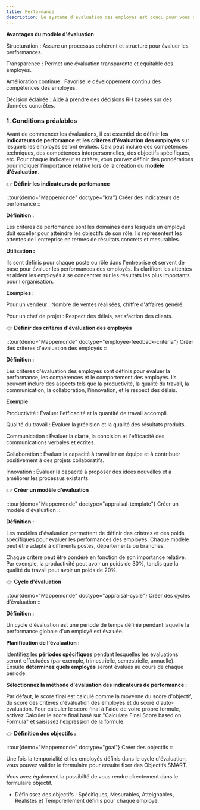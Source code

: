 ```yaml
---
title: Performance
description: Le système d'évaluation des employés est conçu pour vous aider à gérer et à améliorer les performances de vos employés de manière efficace et structurée.
---
```


**Avantages du modèle d'évaluation**

Structuration : Assure un processus cohérent et structuré pour évaluer les performances.

Transparence : Permet une évaluation transparente et équitable des employés.

Amélioration continue : Favorise le développement continu des compétences des employés.

Décision éclairée : Aide à prendre des décisions RH basées sur des données concrètes.

### 1. Conditions préalables

Avant de commencer les évaluations, il est essentiel de définir **les indicateurs de perfomance** et **les critères d'évaluation des employés** sur lesquels les employés seront évalués. Cela peut inclure des compétences techniques, des compétences interpersonnelles, des objectifs spécifiques, etc. Pour chaque indicateur et critère, vous pouvez définir des pondérations pour indiquer l'importance relative lors de la création du **modèle d'évaluation**.

👉 **Définir les indicateurs de perfomance**

::tour{demo="Mappemonde" doctype="kra"}
Créer des indicateurs de perfomance
::

**Définition :**

Les critères de perfomance sont les domaines dans lesquels un employé doit exceller pour atteindre les objectifs de son rôle. Ils représentent les attentes de l'entreprise en termes de résultats concrets et mesurables.

**Utilisation :**

Ils sont définis pour chaque poste ou rôle dans l'entreprise et servent de base pour évaluer les performances des employés.
Ils clarifient les attentes et aident les employés à se concentrer sur les résultats les plus importants pour l'organisation.

**Exemples :**

Pour un vendeur : Nombre de ventes réalisées, chiffre d'affaires généré.

Pour un chef de projet : Respect des délais, satisfaction des clients.

👉 **Définir des critères d'évaluation des employés**

::tour{demo="Mappemonde" doctype="employee-feedback-criteria"}
Créer des critères d'évaluation des employés
::

**Définition :**

Les critères d'évaluation des employés sont définis pour évaluer la performance, les compétences et le comportement des employés. Ils peuvent inclure des aspects tels que la productivité, la qualité du travail, la communication, la collaboration, l'innovation, et le respect des délais.

**Exemple :**

Productivité : Évaluer l'efficacité et la quantité de travail accompli.

Qualité du travail : Évaluer la précision et la qualité des résultats produits.

Communication : Évaluer la clarté, la concision et l'efficacité des communications verbales et écrites.

Collaboration : Évaluer la capacité à travailler en équipe et à contribuer positivement à des projets collaboratifs.

Innovation : Évaluer la capacité à proposer des idées nouvelles et à améliorer les processus existants.

👉 **Créer un modèle d'évaluation**

::tour{demo="Mappemonde" doctype="appraisal-template"}
Créer un modèle d'évaluation
::

**Définition :**

Les modèles d'évaluation permettent de définir des critères et des poids spécifiques pour évaluer les performances des employés. Chaque modèle peut être adapté à différents postes, départements ou branches.

Chaque critère peut être pondéré en fonction de son importance relative. Par exemple, la productivité peut avoir un poids de 30%, tandis que la qualité du travail peut avoir un poids de 20%.

👉 **Cycle d'évaluation**

::tour{demo="Mappemonde" doctype="appraisal-cycle"}
Créer des cycles d'évaluation
::

**Définition :**

Un cycle d'évaluation est une période de temps définie pendant laquelle la performance globale d'un employé est évaluée.

**Planification de l'évaluation :**

Identifiez les **périodes spécifiques** pendant lesquelles les évaluations seront effectuées (par exemple, trimestrielle, semestrielle, annuelle). Ensuite **déterminez quels employés** seront évalués au cours de chaque période.

**Sélectionnez la méthode d'évaluation des indicateurs de performance :**

Par défaut, le score final est calculé comme la moyenne du score d'objectif, du score des critères d'évaluation des employés et du score d'auto-évaluation. Pour calculer le score final à l'aide de votre propre formule, activez Calculer le score final basé sur "Calculate Final Score based on Formula" et saisissez l'expression de la formule.

👉 **Définition des objectifs :**

::tour{demo="Mappemonde" doctype="goal"}
Créer des objectifs
::

Une fois la temporialité et les employés définis dans le cycle d'évaluation, vous pouvez valider le formulaire pour ensuite fixer des Objectifs SMART.

Vous avez également la possibilté de vous rendre directement dans le formulaire objectif.

- Définissez des objectifs : Spécifiques, Mesurables, Atteignables, Réalistes et Temporellement définis pour chaque employé.
